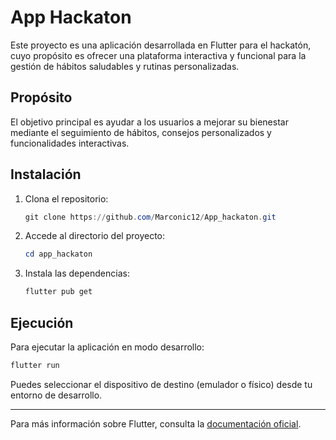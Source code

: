 
# App Hackaton

Este proyecto es una aplicación desarrollada en Flutter para el hackatón, cuyo propósito es ofrecer una plataforma interactiva y funcional para la gestión de hábitos saludables y rutinas personalizadas.

## Propósito
El objetivo principal es ayudar a los usuarios a mejorar su bienestar mediante el seguimiento de hábitos, consejos personalizados y funcionalidades interactivas.

## Instalación
1. Clona el repositorio:
	```powershell
	git clone https://github.com/Marconic12/App_hackaton.git
	```
2. Accede al directorio del proyecto:
	```powershell
	cd app_hackaton
	```
3. Instala las dependencias:
	```powershell
	flutter pub get
	```

## Ejecución
Para ejecutar la aplicación en modo desarrollo:
```powershell
flutter run
```

Puedes seleccionar el dispositivo de destino (emulador o físico) desde tu entorno de desarrollo.

---
Para más información sobre Flutter, consulta la [documentación oficial](https://docs.flutter.dev/).
